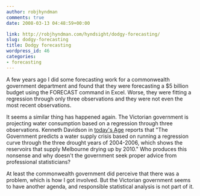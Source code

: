 ```yaml
---
author: robjhyndman
comments: true
date: 2008-03-13 04:48:59+00:00

link: http://robjhyndman.com/hyndsight/dodgy-forecasting/
slug: dodgy-forecasting
title: Dodgy forecasting
wordpress_id: 46
categories:
- forecasting
---
```


A few years ago I did some forecasting work for a commonwealth government department and found that they were forecasting a $5 billion budget using the FORECAST command in Excel. Worse, they were fitting a regression through only three observations and they were not even the most recent observations.

It seems a similar thing has happened again. The Victorian government is projecting water consumption based on a regression through three observations. Kenneth Davidson in [today's Age](http://www.theage.com.au/news/opinion/water-policy-direct-from-la-la-land/2008/03/12/1205126007213.html?page=fullpage) reports that  "The Government predicts a water supply crisis based on running a regression curve through the three drought years of 2004-2006, which shows the reservoirs that supply Melbourne drying up by 2010." Who produces this nonsense and why doesn't the government seek proper advice from professional statisticians?

At least the commonwealth government did perceive that there was a problem, which is how I got involved. But the Victorian government seems to have another agenda, and responsible statistical analysis is not part of it.
